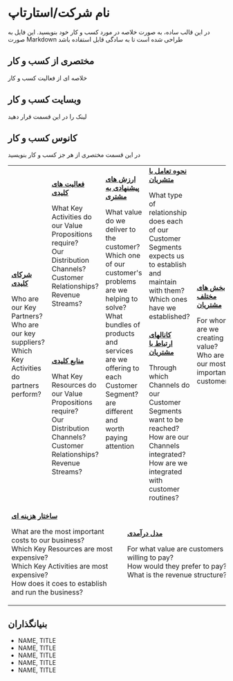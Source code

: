 # نام شرکت/استارتاپ
در این قالب ساده، به صورت خلاصه در مورد کسب و کار خود بنویسید.
این فایل به صورت Markdown طراحی شده است تا به سادگی قابل استفاده باشد

## مختصری از کسب و کار
خلاصه ای از فعالیت کسب و کار 

## وبسایت کسب و کار
لینک را در این قسمت قرار دهید

## کانوس کسب و کار
در این قسمت مختصری از هر جز کسب و کار بنویسید

<table>
  <tr>
    <td rowspan="2">
      <b><a href="Key_Partners.md">شرکای کلیدی</a></b>
      <p>Who are our Key Partners?<br>
      Who are our key suppliers?<br>
      Which Key Activities do partners perform?</p>
    </td>
    <td>
      <b><a href="Key_Activities.md">فعالیت های کلیدی</a></b>
      <p>What Key Activities do our Value Propositions require?<br>
      Our Distribution Channels?<br>
      Customer Relationships?<br>
      Revenue Streams?</p>
    </td>
    <td rowspan="2" colspan="2">
      <b><a href="Value_Propositions.md">ارزش های پیشنهادی به مشتری</a></b>
      <p>What value do we deliver to the customer?<br>
      Which one of our customer's problems are we helping to solve?<br>
      What bundles of products and services are we offering to each Customer Segment?<br>
      are different and <br>
      worth paying <br>
      attention</p>
      <br><br><br><br><br>
    </td>
    <td>
      <b><a href="Customer_Relationships.md">نحوه تعامل با متشریان</a></b>
      <p>What type of relationship does each of our Customer Segments expects us to establish and maintain with them?<br>
      Which ones have we established?</p>
    </td>
    <td rowspan="2">
      <b><a href="Customer_Segments.md">بخش های مختلف مشتریان</a></b>
      <p>For whom are we creating value?<br>
      Who are our most important customers?</p>
    </td>
  </tr>
  <tr>
    <td>
      <b><a href="Key_Resources.md">منابع کلیدی</a></b>
      <p>What Key Resources do our Value Propositions require?<br>
      Our Distribution Channels?<br>
        Customer Relationships?<br>
        Revenue Streams?</p>
    </td>
    <td>
      <b><a href="Channels.md">کانالهای ارتباط با مشتریان</a></b>
      <p>Through which Channels do our Customer Segments want to be reached?<br>
      How are our Channels integrated?
      How are we integrated with customer routines?</p>
    </td>
  </tr>
  <tr>
    <td colspan="3">
      <b><a href="Financial_Plan.md">ساختار هزینه ای</a></b>
      <p>What are the most important costs to our business?<br>
      Which Key Resources are most expensive?<br>
      Which Key Activities are most expensive?<br>
      How does it coes to establish and run the business?</p>
    </td>
    <td colspan="3">
      <b><a href="Financial_Plan.md">مدل درآمدی</a></b>
      <p>For what value are customers willing to pay? <br>
      How would they prefer to pay? <br>
      What is the revenue structure?</p>
    </td>
  </tr>
</table>

## بنیانگذاران
<!-- Team members -->
* NAME, TITLE
* NAME, TITLE
* NAME, TITLE
* NAME, TITLE
* NAME, TITLE
